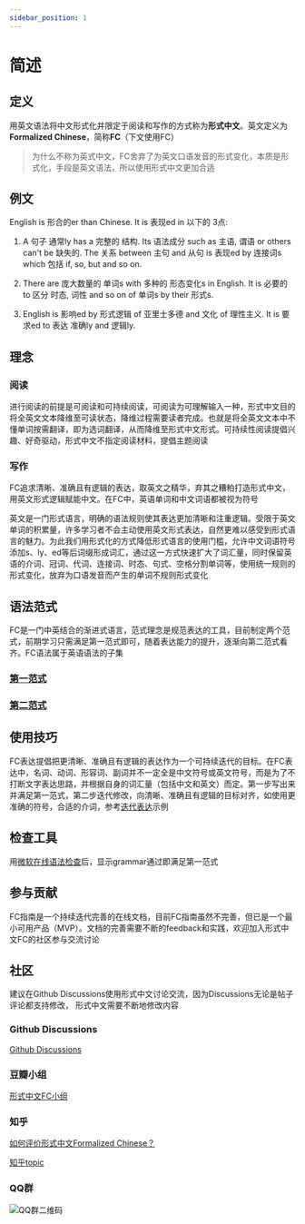 ```yaml
---
sidebar_position: 1
---
```


# 简述

## 定义
用英文语法将中文形式化并限定于阅读和写作的方式称为**形式中文**。英文定义为**Formalized Chinese**，简称**FC**（下文使用FC）

> 为什么不称为英式中文，FC舍弃了为英文口语发音的形式变化，本质是形式化，手段是英文语法，所以使用形式中文更加合适

## 例文

English is 形合的er than Chinese. It is 表现ed in 以下的 3点:

1. A 句子 通常ly has a 完整的 结构. Its 语法成分 such as 主语, 谓语 or others can't be 缺失的. The 关系 between 主句 and 从句 is 表现ed by 连接词s which 包括 if, so, but and so on.

2. There are 庞大数量的 单词s with 多种的 形态变化s in English. It is 必要的 to 区分 时态, 词性 and so on of 单词s by their 形式s.

3. English is 影响ed by 形式逻辑 of 亚里士多德 and 文化 of 理性主义. It is 要求ed to 表达 准确ly and 逻辑ly.


## 理念
 
### 阅读
进行阅读的前提是可阅读和可持续阅读，可阅读为可理解输入一种，形式中文目的将全英文文本降维至可读状态，降维过程需要读者完成。也就是将全英文文本中不懂单词按需翻译，即为选词翻译，从而降维至形式中文形式。可持续性阅读提倡兴趣、好奇驱动，形式中文不指定阅读材料，提倡主题阅读

### 写作
FC追求清晰、准确且有逻辑的表达，取英文之精华，弃其之糟粕打造形式中文，用英文形式逻辑赋能中文。在FC中，英语单词和中文词语都被视为符号

英文是一门形式语言，明确的语法规则使其表达更加清晰和注重逻辑。受限于英文单词的积累量，许多学习者不会主动使用英文形式表达，自然更难以感受到形式语言的魅力。为此我们用形式化的方式降低形式语言的使用门槛，允许中文词语符号添加s、ly、ed等后词缀形成词汇，通过这一方式快速扩大了词汇量，同时保留英语的介词、冠词、代词、连接词、时态、句式、空格分割单词等，使用统一规则的形式变化，放弃为口语发音而产生的单词不规则形式变化


## 语法范式
FC是一门中英结合的渐进式语言，范式理念是规范表达的工具，目前制定两个范式，前期学习只需满足第一范式即可，随着表达能力的提升，逐渐向第二范式看齐。FC语法属于英语语法的子集
### [第一范式](1nf)
### [第二范式](2nf)

## 使用技巧
FC表达提倡把更清晰、准确且有逻辑的表达作为一个可持续迭代的目标。在FC表达中，名词、动词、形容词、副词并不一定全是中文符号或英文符号，而是为了不打断文字表达思路，并根据自身的词汇量（包括中文和英文）而定。第一步写出来并满足第一范式，第二步迭代修改，向清晰、准确且有逻辑的目标对齐，如使用更准确的符号，合适的介词，参考[迭代表达](iteration)示例

## 检查工具
用[微软在线语法检查](https://www.microsoft.com/zh-cn/microsoft-365/microsoft-editor/grammar-checker)后，显示grammar通过即满足第一范式


## 参与贡献
FC指南是一个持续迭代完善的在线文档，目前FC指南虽然不完善，但已是一个最小可用产品（MVP）。文档的完善需要不断的feedback和实践，欢迎加入形式中文FC的社区参与交流讨论

## 社区
建议在Github Discussions使用形式中文讨论交流，因为Discussions无论是帖子评论都支持修改，
形式中文需要不断地修改内容

### Github Discussions
[Github Discussions](https://github.com/ishare20/formalizedChinese/discussions)

### 豆瓣小组
[形式中文FC小组](https://www.douban.com/group/737565/)

### 知乎
[如何评价形式中文Formalized Chinese？](https://www.zhihu.com/question/603631263)

[知乎topic](https://www.zhihu.com/topic/27621672/hot)

### QQ群
![QQ群二维码](https://ishare20.github.io/formalizedChinese/img/qqgroup.png)







